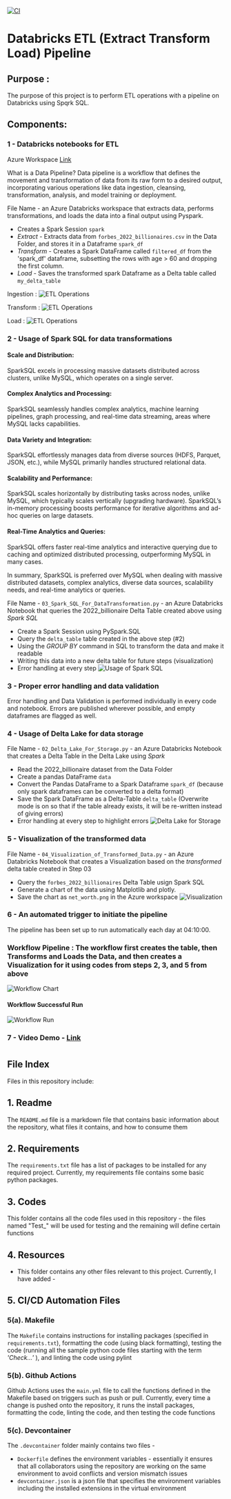 [![CI](https://github.com/nogibjj/DukeIDS706_ds655_IndividualProject03/actions/workflows/01_Install.yml/badge.svg)](https://github.com/nogibjj/DukeIDS706_ds655_IndividualProject03/actions/workflows/01_Install.yml)

# Databricks ETL (Extract Transform Load) Pipeline

## Purpose :
The purpose of this project is to perform ETL operations with a pipeline on Databricks using Spqrk SQL. 

## Components:

### 1 - Databricks notebooks for ETL

Azure Workspace [Link](https://adb-2312128046693227.7.azuredatabricks.net/browse/folders/2979888917193756?o=2312128046693227)

What is a Data Pipeline? 
Data pipeline is a workflow that defines the movement and transformation of data from its raw form to a desired output, incorporating various operations like data ingestion, cleansing, transformation, analysis, and model training or deployment.

File Name - an Azure Databricks workspace that extracts data, performs transformations, and loads the data into a final output using Pyspark. 
 * Creates a Spark Session `spark`
 * *Extract* - Extracts data from `forbes_2022_billionaires.csv` in the Data Folder, and stores it in a Dataframe `spark_df`
 * *Transform* - Creates a Spark DataFrame called `filtered_df` from the 'spark_df' dataframe, subsetting the rows with age > 60 and dropping the first column. 
 * *Load* - Saves the transformed spark Dataframe as a Delta table called `my_delta_table`

Ingestion :
![ETL Operations](https://github.com/nogibjj/Individual_Project3_Ayush/blob/main/Images/ingestion.png)

Transform : 
![ETL Operations](https://github.com/nogibjj/Individual_Project3_Ayush/blob/main/Images/transform.png)

Load : 
![ETL Operations](https://github.com/nogibjj/Individual_Project3_Ayush/blob/main/Images/Load.png)

### 2 - Usage of Spark SQL for data transformations

#### Scale and Distribution:
SparkSQL excels in processing massive datasets distributed across clusters, unlike MySQL, which operates on a single server.

#### Complex Analytics and Processing:
SparkSQL seamlessly handles complex analytics, machine learning pipelines, graph processing, and real-time data streaming, areas where MySQL lacks capabilities.

#### Data Variety and Integration:
SparkSQL effortlessly manages data from diverse sources (HDFS, Parquet, JSON, etc.), while MySQL primarily handles structured relational data.

#### Scalability and Performance:
SparkSQL scales horizontally by distributing tasks across nodes, unlike MySQL, which typically scales vertically (upgrading hardware).
SparkSQL’s in-memory processing boosts performance for iterative algorithms and ad-hoc queries on large datasets.

#### Real-Time Analytics and Queries:
SparkSQL offers faster real-time analytics and interactive querying due to caching and optimized distributed processing, outperforming MySQL in many cases.

In summary, SparkSQL is preferred over MySQL when dealing with massive distributed datasets, complex analytics, diverse data sources, scalability needs, and real-time analytics or queries.

File Name - `03_Spark_SQL_For_DataTransformation.py` - an Azure Databricks Notebook that queries the 2022_billionaire Delta Table created above using *Spark SQL*

 * Create a Spark Session using PySpark.SQL
 * Query the `delta_table` table created in the above step (#2)
 * Using the *GROUP BY* command in SQL to transform the data and make it readable
 * Writing this data into a new delta table for future steps (visualization)
 * Error handling at every step
![Usage of Spark SQL](https://github.com/nogibjj/Individual_Project3_Ayush/blob/main/Images/Pyspark%20Transformation%20and%20Error%20handling.png)

### 3 - Proper error handling and data validation
Error handling and Data Validation is performed individually in every code and notebook. Errors are published wherever possible, and empty dataframes are flagged as well.

### 4 - Usage of Delta Lake for data storage

File Name - `02_Delta_Lake_For_Storage.py` - an Azure Databricks Notebook that creates a Delta Table in the Delta Lake using *Spark*

 * Read the 2022_billionaire dataset from the Data Folder
 * Create a pandas DataFrame `data`
 * Convert the Pandas DataFrame to a Spark Dataframe `spark_df` (because only spark dataframes can be converted to a delta format)
 * Save the Spark DataFrame as a Delta-Table `delta_table` (Overwrite mode is on so that if the table already exists, it will be re-written instead of giving errors)
 * Error handling at every step to highlight errors
![Delta Lake for Storage](https://github.com/nogibjj/Individual_Project3_Ayush/blob/main/Images/DeltaLakeStorage.png)

### 5 - Visualization of the transformed data

File Name - `04_Visualization_of_Transformed_Data.py` - an Azure Databricks Notebook that creates a Visualization based on the *transformed* delta table created in Step 03

 * Query the `forbes_2022_billionaires` Delta Table usign Spark SQL
 * Generate a chart of the data using Matplotlib and plotly.
 * Save the chart as `net_worth.png` in the Azure workspace
![Visualization](https://github.com/nogibjj/Individual_Project3_Ayush/blob/main/Images/Visualization.png)

### 6 - An automated trigger to initiate the pipeline

The pipeline has been set up to run automatically each day at 04:10:00.

### Workflow Pipeline : The workflow first creates the table, then Transforms and Loads the Data, and then creates a Visualization for it using codes from steps 2, 3, and 5 from above 
![Workflow Chart](https://github.com/nogibjj/Individual_Project3_Ayush/blob/main/Images/workflow_pipeline.png)

#### Workflow Successful Run
![Workflow Run](https://github.com/nogibjj/Individual_Project3_Ayush/blob/main/Images/Workflow.png)

### 7 - Video Demo - [Link]()









#
## File Index

Files in this repository include:


## 1. Readme
  The `README.md` file is a markdown file that contains basic information about the repository, what files it contains, and how to consume them


## 2. Requirements
  The `requirements.txt` file has a list of packages to be installed for any required project. Currently, my requirements file contains some basic python packages.


## 3. Codes
  This folder contains all the code files used in this repository - the files named "Test_" will be used for testing and the remaining will define certain functions


## 4. Resources
  -  This folder contains any other files relevant to this project. Currently, I have added -


## 5. CI/CD Automation Files


  ### 5(a). Makefile
  The `Makefile` contains instructions for installing packages (specified in `requirements.txt`), formatting the code (using black formatting), testing the code (running all the sample python code files starting with the term *'Check...'* ), and linting the code using pylint


  ### 5(b). Github Actions
  Github Actions uses the `main.yml` file to call the functions defined in the Makefile based on triggers such as push or pull. Currently, every time a change is pushed onto the repository, it runs the install packages, formatting the code, linting the code, and then testing the code functions


  ### 5(c). Devcontainer
  
  The `.devcontainer` folder mainly contains two files - 
  * `Dockerfile` defines the environment variables - essentially it ensures that all collaborators using the repository are working on the same environment to avoid conflicts and version mismatch issues
  * `devcontainer.json` is a json file that specifies the environment variables including the installed extensions in the virtual environment
